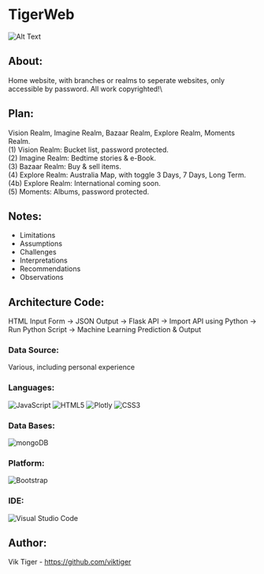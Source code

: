 # TigerWeb

![Alt Text](https://media.giphy.com/media/fp0MsYYaQQtQtCJXxr/giphy.gif)

## About:
Home website, with branches or realms to seperate websites, only accessible by password. All work copyrighted!\

## Plan:
Vision Realm, Imagine Realm, Bazaar Realm, Explore Realm, Moments Realm.\
(1) Vision Realm: Bucket list, password protected.\
(2) Imagine Realm: Bedtime stories & e-Book.\
(3) Bazaar Realm: Buy & sell items.\
(4) Explore Realm: Australia Map, with toggle 3 Days, 7 Days, Long Term.\
(4b) Explore Realm: International coming soon.\
(5) Moments: Albums, password protected.

## **Notes:**
- Limitations
- Assumptions
- Challenges
- Interpretations 
- Recommendations 
- Observations


## **Architecture Code:**
HTML Input Form → JSON Output → Flask API → Import API using Python → Run Python Script → Machine Learning Prediction & Output

### **Data Source:**
Various, including personal experience

### **Languages:**
![JavaScript](https://img.shields.io/badge/javascript-%23323330.svg?style=for-the-badge&logo=javascript&logoColor=%23F7DF1E)
![HTML5](https://img.shields.io/badge/html5-%23E34F26.svg?style=for-the-badge&logo=html5&logoColor=white)
![Plotly](https://img.shields.io/badge/Plotly-%233F4F75.svg?style=for-the-badge&logo=plotly&logoColor=white)
![CSS3](https://img.shields.io/badge/css3-%231572B6.svg?style=for-the-badge&logo=css3&logoColor=white)

### **Data Bases:**
![mongoDB](https://img.shields.io/badge/MongoDB-4EA94B?style=for-the-badge&logo=mongodb&logoColor=white)

### **Platform:**
![Bootstrap](https://img.shields.io/badge/bootstrap-%23563D7C.svg?style=for-the-badge&logo=bootstrap&logoColor=white)

### **IDE:**
![Visual Studio Code](https://img.shields.io/badge/Visual_Studio_Code-0078D4?style=for-the-badge&logo=visual%20studio%20code&logoColor=white)

## **Author:**
Vik Tiger - https://github.com/viktiger
